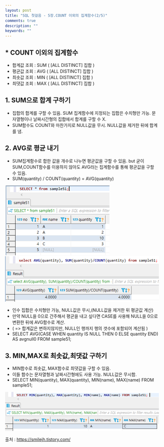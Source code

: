 ```yaml
---
layout: post
title: "SQL 첫걸음 - 5장.COUNT 이외의 집계함수(2/5)" 
comments: true
description: ""
keywords: ""
---
```


## * COUNT 이외의 집계함수 

- 합계값 조회 : SUM ( [ALL DISTINCT] 집합 ) 
- 평균값 조회 : AVG ( [ALL DISTINCT] 집합 )
- 최솟값 조회 : MIN ( [ALL DISTINCT] 집합 )
- 최댓값 조회 : MAX ( [ALL DISTINCT] 집합 )


## 1. SUM으로 합계 구하기
- 집합의 합계를 구할 수 있음. SUM 집계함수에 지정되는 집합은 수치형만 가능. 문자열형이나 날짜시간형의 집합에서 합계를 구할 수 X.
- SUM함수도 COUNT와 마찬가지로 NULL값을 무시. NULL값을 제거한 뒤에 합계를 냄.


## 2. AVG로 평균 내기
- SUM집계함수로 합한 값을 개수로 나누면 평균값을 구할 수 있음. but 굳이 SUM,COUNT함수를 이용하지 않아도 AVG라는 집계함수를 통해 평균값을 구할 수 있음.  
- SUM(quantity) / COUNT(quantity) = AVG(quantity)  

![995EE9445B8897CF29](/images/sql_first_step/995EE9445B8897CF29.png)
![99B12D4C5B8897E02D](/images/sql_first_step/99B12D4C5B8897E02D.png)

- 인수 집합은 수치형만 가능, NULL값은 무시,(NULL값을 제거한 뒤 평균값 계산)
- 만약 NULL을 0으로 간주해서 평균을 내고 싶다면 CASE를 사용해 NULL을 0으로 변환한 뒤에 AVG함수로 계산.
- ( => 합계값은 변하지않지만, NULL인 행까지 행의 갯수에 포함되어 계산됨 )  
- SELECT AVG(CASE WHEN quantity IS NULL THEN 0 ELSE quantity END) AS avgnull0 FROM sample51;


## 3. MIN,MAX로 최솟값,최댓값 구하기
- MIN함수로 최솟값, MAX함수로 최댓값을 구할 수 있음.
- 이들 함수는 문자열형과 날짜시간형에도 사용 가능. NULL값은 무시함.
- SELECT MIN(quantity), MAX(quantity), MIN(name), MAX(name) FROM sample51;  

![996FD34B5B88986F34](/images/sql_first_step/996FD34B5B88986F34.png)


출처 : https://smilejh.tistory.com/